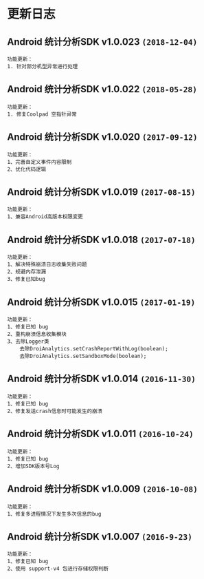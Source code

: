 # 更新日志

## Android 统计分析SDK v1.0.023 `(2018-12-04)`
```
功能更新：  
1. 针对部分机型异常进行处理 

``` 

## Android 统计分析SDK v1.0.022 `(2018-05-28)`
```
功能更新：  
1. 修复Coolpad 空指针异常 

``` 

## Android 统计分析SDK v1.0.020 `(2017-09-12)`
```
功能更新：  
1、完善自定义事件内容限制  
2、优化代码逻辑  

```  

## Android 统计分析SDK v1.0.019 `(2017-08-15)`
```
功能更新：  
1、兼容Android高版本权限变更

```  

## Android 统计分析SDK v1.0.018 `(2017-07-18)`
```
功能更新：  
1、解决特殊崩溃日志收集失败问题
2、规避内存泄漏
3、修复已知bug

```  

## Android 统计分析SDK v1.0.015 `(2017-01-19)`
```
功能更新：  
1、修复已知 bug
2、重构崩溃信息收集模块
3、去除Logger类
    去除DroiAnalytics.setCrashReportWithLog(boolean);
    去除DroiAnalytics.setSandboxMode(boolean);
```  

## Android 统计分析SDK v1.0.014 `(2016-11-30)`
```
功能更新：  
1、修复已知 bug
2、修复发送crash信息时可能发生的崩溃
```  

## Android 统计分析SDK v1.0.011 `(2016-10-24)`
```
功能更新：  
1、修复已知 bug
2、增加SDK版本号Log
```  

## Android 统计分析SDK v1.0.009  `(2016-10-08)`
```
功能更新：  
1、修复多进程情况下发生多次信息的bug   
```

## Android 统计分析SDK v1.0.007  `(2016-9-23)`
```
功能更新：  
1、修复已知 bug  
2、使用 support-v4 包进行存储权限判断  
```